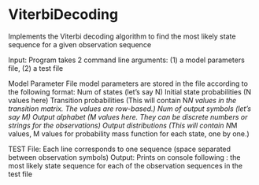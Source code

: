 ViterbiDecoding
===============

Implements the Viterbi decoding algorithm to find the most likely state sequence for a given observation sequence

Input: Program takes 2 command line
arguments: (1) a model parameters file, (2) a test file

Model Parameter File model parameters are stored in the file according to
the following format: 
Num of states (let’s say N) 
Initial state probabilities (N values here) 
Transition probabilities (This will contain N*N values in the transition matrix. The values are row-based.) 
Num of output symbols (let’s say M) 
Output alphabet (M values here. They can be discrete numbers or strings for the observations) 
Output distributions (This will contain N*M values, M values for probability mass function for each state, one by one.)

TEST File: Each line corresponds to one sequence (space separated between
observation symbols)
Output: Prints on console following :
the most likely state sequence for each of the observation sequences in the test file
